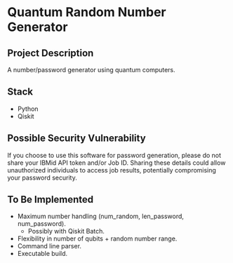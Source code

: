 # Quantum Random Number Generator 

## Project Description

A number/password generator using quantum computers.

## Stack

* Python
* Qiskit

## Possible Security Vulnerability

If you choose to use this software for password generation, please do not share your IBMid API token and/or Job ID. 
Sharing these details could allow unauthorized individuals to access job results, potentially compromising your password security.

## To Be Implemented

* Maximum number handling (num_random, len_password, num_password).
    * Possibly with Qiskit Batch.
* Flexibility in number of qubits + random number range.
* Command line parser.
* Executable build.